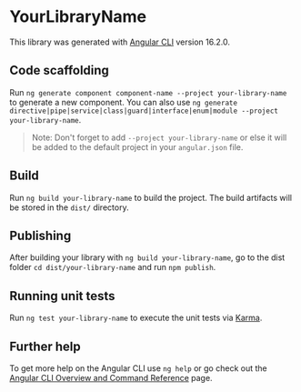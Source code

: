 # YourLibraryName

This library was generated with [Angular CLI](https://github.com/angular/angular-cli) version 16.2.0.

## Code scaffolding

Run `ng generate component component-name --project your-library-name` to generate a new component. You can also use `ng generate directive|pipe|service|class|guard|interface|enum|module --project your-library-name`.
> Note: Don't forget to add `--project your-library-name` or else it will be added to the default project in your `angular.json` file. 

## Build

Run `ng build your-library-name` to build the project. The build artifacts will be stored in the `dist/` directory.

## Publishing

After building your library with `ng build your-library-name`, go to the dist folder `cd dist/your-library-name` and run `npm publish`.

## Running unit tests

Run `ng test your-library-name` to execute the unit tests via [Karma](https://karma-runner.github.io).

## Further help

To get more help on the Angular CLI use `ng help` or go check out the [Angular CLI Overview and Command Reference](https://angular.io/cli) page.
